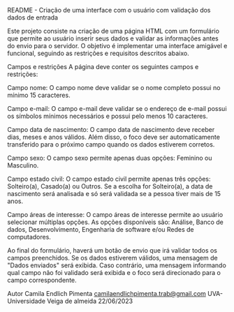 README - Criação de uma interface com o usuário com validação dos dados de entrada

Este projeto consiste na criação de uma página HTML com um formulário que permite ao usuário inserir seus dados e validar as informações antes do envio para o servidor. O objetivo é implementar uma interface amigável e funcional, seguindo as restrições e requisitos descritos abaixo.

Campos e restrições
A página deve conter os seguintes campos e restrições:

Campo nome: O campo nome deve validar se o nome completo possui no mínimo 15 caracteres.

Campo e-mail: O campo e-mail deve validar se o endereço de e-mail possui os símbolos mínimos necessários e possui pelo menos 10 caracteres.

Campo data de nascimento: O campo data de nascimento deve receber dias, meses e anos válidos. Além disso, o foco deve ser automaticamente transferido para o próximo campo quando os dados estiverem corretos.

Campo sexo: O campo sexo permite apenas duas opções: Feminino ou Masculino.

Campo estado civil: O campo estado civil permite apenas três opções: Solteiro(a), Casado(a) ou Outros. Se a escolha for Solteiro(a), a data de nascimento será analisada e só será validada se a pessoa tiver mais de 15 anos.

Campo áreas de interesse: O campo áreas de interesse permite ao usuário selecionar múltiplas opções. As opções disponíveis são: Análise, Banco de dados, Desenvolvimento, Engenharia de software e/ou Redes de computadores.

Ao final do formulário, haverá um botão de envio que irá validar todos os campos preenchidos. Se os dados estiverem válidos, uma mensagem de "Dados enviados" será exibida. Caso contrário, uma mensagem informando qual campo não foi validado será exibida e o foco será direcionado para o campo correspondente.


Autor
Camila Endlich Pimenta
camilaendlichpimenta.trab@gmail.com
UVA- Universidade Veiga de almeida
22/06/2023